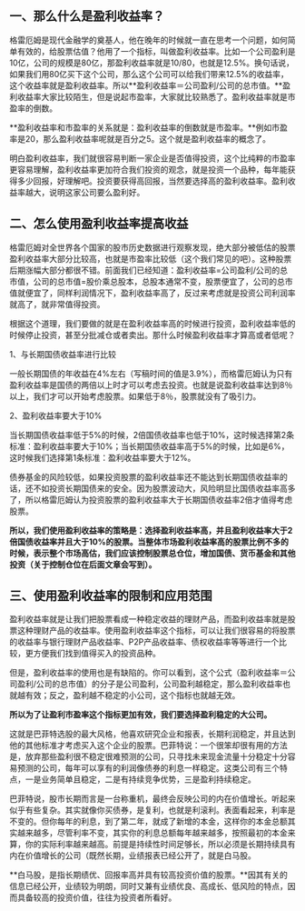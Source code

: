 ## 一、那么什么是盈利收益率？

格雷厄姆是现代金融学的奠基人，他在晚年的时候就一直在思考一个问题，如何简单有效的，给股票估值？他用了一个指标，叫做盈利收益率。比如一个公司盈利是10亿，公司的规模是80亿，那盈利收益率就是10/80，也就是12.5%。换句话说，如果我们用80亿买下这个公司，那么这个公司可以给我们带来12.5%的收益率，这个收益率就是盈利收益率。所以**盈利收益率＝公司盈利/公司的总市值。**盈利收益率大家比较陌生，但是说起市盈率，大家就比较熟悉了。盈利收益率就是市盈率的倒数。

**盈利收益率和市盈率的关系就是：盈利收益率的倒数就是市盈率。**例如市盈率是20，那么盈利收益率呢就是百分之5。这个就是盈利收益率的概念了。

明白盈利收益率，我们就很容易判断一家企业是否值得投资，这个比纯粹的市盈率更容易理解，盈利收益率更加符合我们投资的观念，就是投资一个品种，每年能获得多少回报，好理解吧。投资要获得高回报，当然要选择高的盈利收益率。盈利收益率越大，说明这家公司要么盈利好。

## 二、怎么使用盈利收益率提高收益

格雷厄姆对全世界各个国家的股市历史数据进行观察发现，绝大部分被低估的股票盈利收益率大部分比较高，也就是市盈率比较低（这个我们常见的吧）。这种股票后期涨幅大部分都很不错。前面我们已经知道：盈利收益率=公司盈利/公司的总市值，公司的总市值=股价乘总股本，总股本通常不变，股票便宜了，公司的总市值就便宜了，同样利润情况下，盈利收益率高了，反过来考虑就是投资公司利润率就高了，就非常值得投资。

根据这个道理，我们要做的就是在盈利收益率高的时候进行投资，盈利收益率低的时候停止投资，甚至分批减仓或者卖出。那什么时候盈利收益率才算高或者低呢？

1、与长期国债收益率进行比较

一般长期国债的年收益在4%左右（写稿时间的值是3.9%），而格雷厄姆认为只有盈利收益率是国债的两倍以上时才可以考虑去投资。也就是说盈利收益率达到8％以上，我们才可以开始考虑股票。如果低于8％，股票就没有了吸引力。

2、盈利收益率要大于10%

当长期国债收益率低于5%的时候，2倍国债收益率也低于10%，这时候选择第2条标准：盈利收益率要大于10%；当长期国债收益率高于5%的时候，比如是6%，这时候我们选择第1条标准：盈利收益率要大于12%。

债券基金的风险较低，如果投资股票的盈利收益率还不能达到长期国债收益率的话，还不如投资长期国债来的安全。因为股票波动大，风险明显比国债收益率高多了，所以格雷厄姆认为投资股票的盈利收益率大于长期国债收益率2倍才值得考虑股票。

**所以，我们使用盈利收益率的策略是：选择盈利收益率高，并且盈利收益率大于2倍国债收益率并且大于10%的股票。当整体市场盈利收益率高的股票比例不多的时候，表示整个市场高估，我们应该控制股票总仓位，增加国债、货币基金和其他投资（关于控制仓位在后面文章会写到）。**

## 三、使用盈利收益率的限制和应用范围

盈利收益率就是让我们把股票看成一种稳定收益的理财产品，而盈利收益率就是股票这种理财产品的收益率。使用盈利收益率这个指标，可以让我们很容易的将股票的收益率与银行理财产品收益率、P2P产品收益率、债权收益率等等进行一个比较，更方便我们找到值得买入的投资品种。

但是，盈利收益率的使用也是有缺陷的。你可以看到，这个公式（盈利收益率＝公司盈利/公司的总市值）的分子是公司盈利，公司盈利越稳定，那么盈利收益率也就越有效；反之，盈利越不稳定的小公司，这个指标也就越无效。

**所以为了让盈利市盈率这个指标更加有效，我们要选择盈利稳定的大公司。**

这就是巴菲特选股的最大风格，他喜欢研究企业和报表，长期利润稳定，并且达到他的其他标准才考虑买入这个企业的股票。巴菲特说：一个很笨却很有用的方法是，放弃那些盈利很不稳定很难预测的公司，只寻找未来现金流量十分稳定十分容易预测的公司，每年可以享有的利润像债券的利息一样稳定。这类公司有三个特点，一是业务简单且稳定，二是有持续竞争优势，三是盈利持续稳定。

巴菲特说，股市长期而言是一台称重机，最终会反映公司的内在价值增长。听起来似乎有些复杂。其实就像你买债券，是复利，也就是利滚利。表面看起来，利率是不变的。但你每年的利息，到了第二年，就成了新增的本金，这样你的本金总额其实越来越多，尽管利率不变，其实你的利息总额每年越来越多，按照最初的本金来算，你的实际利率越来越高。前提是持续性时间足够长，所以必须是长期持续具有内在价值增长的公司（既然长期，业绩报表已经公开了，就是白马股。

**白马股，是指长期绩优、回报率高并具有较高投资价值的股票。**因其有关的信息已经公开，业绩较为明朗，同时又兼有业绩优良、高成长、低风险的特点，因而具备较高的投资价值，往往为投资者所看好。